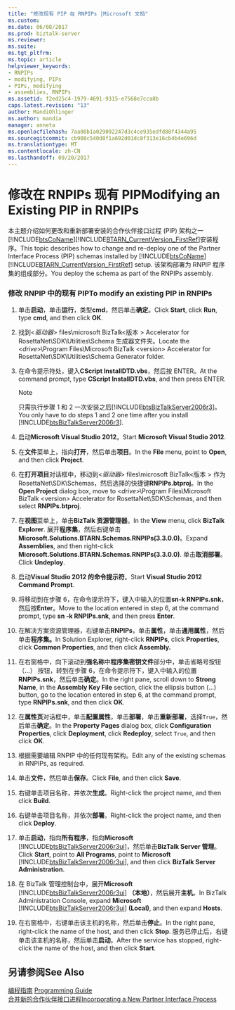 ```yaml
---
title: "修改现有 PIP 在 RNPIPs |Microsoft 文档"
ms.custom: 
ms.date: 06/08/2017
ms.prod: biztalk-server
ms.reviewer: 
ms.suite: 
ms.tgt_pltfrm: 
ms.topic: article
helpviewer_keywords:
- RNPIPs
- modifying, PIPs
- PIPs, modifying
- assemblies, RNPIPs
ms.assetid: f2ed25c4-1979-4691-9315-e7568e7cca8b
caps.latest.revision: "13"
author: MandiOhlinger
ms.author: mandia
manager: anneta
ms.openlocfilehash: 7aa00b1a029092247d3c4ce935edfd88f4344a95
ms.sourcegitcommit: cb908c540d8f1a692d01dc8f313e16cb4b4e696d
ms.translationtype: MT
ms.contentlocale: zh-CN
ms.lasthandoff: 09/20/2017
---
```

# <a name="modifying-an-existing-pip-in-rnpips"></a><span data-ttu-id="cdb26-102">修改在 RNPIPs 现有 PIP</span><span class="sxs-lookup"><span data-stu-id="cdb26-102">Modifying an Existing PIP in RNPIPs</span></span>
<span data-ttu-id="cdb26-103">本主题介绍如何更改和重新部署安装的合作伙伴接口过程 (PIP) 架构之一[!INCLUDE[btsCoName](../../includes/btsconame-md.md)][!INCLUDE[BTARN_CurrentVersion_FirstRef](../../includes/btarn-currentversion-firstref-md.md)]安装程序。</span><span class="sxs-lookup"><span data-stu-id="cdb26-103">This topic describes how to change and re-deploy one of the Partner Interface Process (PIP) schemas installed by [!INCLUDE[btsCoName](../../includes/btsconame-md.md)][!INCLUDE[BTARN_CurrentVersion_FirstRef](../../includes/btarn-currentversion-firstref-md.md)] setup.</span></span> <span data-ttu-id="cdb26-104">该架构部署为 RNPIP 程序集的组成部分。</span><span class="sxs-lookup"><span data-stu-id="cdb26-104">You deploy the schema as part of the RNPIPs assembly.</span></span>  
  
### <a name="to-modify-an-existing-pip-in-rnpips"></a><span data-ttu-id="cdb26-105">修改 RNPIP 中的现有 PIP</span><span class="sxs-lookup"><span data-stu-id="cdb26-105">To modify an existing PIP in RNPIPs</span></span>  
  
1.  <span data-ttu-id="cdb26-106">单击**启动**，单击**运行**，类型**cmd**，然后单击**确定**。</span><span class="sxs-lookup"><span data-stu-id="cdb26-106">Click **Start**, click **Run**, type **cmd**, and then click **OK**.</span></span>  
  
2.  <span data-ttu-id="cdb26-107">找到\<*驱动器*> files\microsoft BizTalk\<版本 > Accelerator for RosettaNet\SDK\Utilities\Schema 生成器文件夹。</span><span class="sxs-lookup"><span data-stu-id="cdb26-107">Locate the \<*drive*>\Program Files\Microsoft BizTalk \<version> Accelerator for RosettaNet\SDK\Utilities\Schema Generator folder.</span></span>  
  
3.  <span data-ttu-id="cdb26-108">在命令提示符处，键入**CScript InstallDTD.vbs**，然后按 ENTER。</span><span class="sxs-lookup"><span data-stu-id="cdb26-108">At the command prompt, type **CScript InstallDTD.vbs**, and then press ENTER.</span></span>  
  
    > [!NOTE]
    >  <span data-ttu-id="cdb26-109">只需执行步骤 1 和 2 一次安装之后[!INCLUDE[btsBizTalkServer2006r3](../../includes/btsbiztalkserver2006r3-md.md)]。</span><span class="sxs-lookup"><span data-stu-id="cdb26-109">You only have to do steps 1 and 2 one time after you install [!INCLUDE[btsBizTalkServer2006r3](../../includes/btsbiztalkserver2006r3-md.md)].</span></span>  
  
4.  <span data-ttu-id="cdb26-110">启动**Microsoft Visual Studio 2012**。</span><span class="sxs-lookup"><span data-stu-id="cdb26-110">Start **Microsoft Visual Studio 2012**.</span></span>  
  
5.  <span data-ttu-id="cdb26-111">在**文件**菜单上，指向**打开**，然后单击**项目**。</span><span class="sxs-lookup"><span data-stu-id="cdb26-111">In the **File** menu, point to **Open**, and then click **Project**.</span></span>  
  
6.  <span data-ttu-id="cdb26-112">在**打开项目**对话框中，移动到\<*驱动器*> files\microsoft BizTalk\<版本 > 作为 RosettaNet\SDK\Schemas，然后选择的快捷键**RNPIPs.btproj**。</span><span class="sxs-lookup"><span data-stu-id="cdb26-112">In the **Open Project** dialog box, move to \<*drive*>\Program Files\Microsoft BizTalk \<version> Accelerator for RosettaNet\SDK\Schemas, and then select **RNPIPs.btproj**.</span></span>  
  
7.  <span data-ttu-id="cdb26-113">在**视图**菜单上，单击**BizTalk 资源管理器**。</span><span class="sxs-lookup"><span data-stu-id="cdb26-113">In the **View** menu, click **BizTalk Explorer**.</span></span> <span data-ttu-id="cdb26-114">展开**程序集**，然后右键单击**Microsoft.Solutions.BTARN.Schemas.RNPIPs(3.3.0.0)**。</span><span class="sxs-lookup"><span data-stu-id="cdb26-114">Expand **Assemblies**, and then right-click **Microsoft.Solutions.BTARN.Schemas.RNPIPs(3.3.0.0)**.</span></span> <span data-ttu-id="cdb26-115">单击**取消部署**。</span><span class="sxs-lookup"><span data-stu-id="cdb26-115">Click **Undeploy**.</span></span>  
  
8.  <span data-ttu-id="cdb26-116">启动**Visual Studio 2012 的命令提示符**。</span><span class="sxs-lookup"><span data-stu-id="cdb26-116">Start **Visual Studio 2012 Command Prompt**.</span></span>  
  
9. <span data-ttu-id="cdb26-117">将移动到在步骤 6，在命令提示符下，键入中输入的位置**sn-k RNPIPs.snk**，然后按**Enter**。</span><span class="sxs-lookup"><span data-stu-id="cdb26-117">Move to the location entered in step 6, at the command prompt, type **sn -k RNPIPs.snk**, and then press **Enter**.</span></span>  
  
10. <span data-ttu-id="cdb26-118">在解决方案资源管理器，右键单击**RNPIPs**，单击**属性**，单击**通用属性**，然后单击**程序集。**</span><span class="sxs-lookup"><span data-stu-id="cdb26-118">In Solution Explorer, right-click **RNPIPs**, click **Properties**, click **Common Properties**, and then click **Assembly.**</span></span>  
  
11. <span data-ttu-id="cdb26-119">在右窗格中，向下滚动到**强名称**中**程序集密钥文件**部分中，单击省略号按钮 （…） 按钮，转到在步骤 6，在命令提示符下，键入中输入的位置**RNPIPs.snk**，然后单击**确定**。</span><span class="sxs-lookup"><span data-stu-id="cdb26-119">In the right pane, scroll down to **Strong Name**, in the **Assembly Key File** section, click the ellipsis button (...) button, go to the location entered in step 6, at the command prompt, type **RNPIPs.snk**, and then click **OK**.</span></span>  
  
12. <span data-ttu-id="cdb26-120">在**属性页**对话框中，单击**配置属性**，单击**部署**，单击**重新部署**，选择`True`，然后单击**确定**。</span><span class="sxs-lookup"><span data-stu-id="cdb26-120">In the **Property Pages** dialog box, click **Configuration Properties**, click **Deployment**, click **Redeploy**, select `True`, and then click **OK**.</span></span>  
  
13. <span data-ttu-id="cdb26-121">根据需要编辑 RNPIP 中的任何现有架构。</span><span class="sxs-lookup"><span data-stu-id="cdb26-121">Edit any of the existing schemas in RNPIPs, as required.</span></span>  
  
14. <span data-ttu-id="cdb26-122">单击**文件**，然后单击**保存**。</span><span class="sxs-lookup"><span data-stu-id="cdb26-122">Click **File**, and then click **Save**.</span></span>  
  
15. <span data-ttu-id="cdb26-123">右键单击项目名称，并依次**生成**。</span><span class="sxs-lookup"><span data-stu-id="cdb26-123">Right-click the project name, and then click **Build**.</span></span>  
  
16. <span data-ttu-id="cdb26-124">右键单击项目名称，并依次**部署**。</span><span class="sxs-lookup"><span data-stu-id="cdb26-124">Right-click the project name, and then click **Deploy**.</span></span>  
  
17. <span data-ttu-id="cdb26-125">单击**启动**，指向**所有程序**，指向**Microsoft** [!INCLUDE[btsBizTalkServer2006r3ui](../../includes/btsbiztalkserver2006r3ui-md.md)]，然后单击**BizTalk Server 管理**。</span><span class="sxs-lookup"><span data-stu-id="cdb26-125">Click **Start**, point to **All Programs**, point to **Microsoft** [!INCLUDE[btsBizTalkServer2006r3ui](../../includes/btsbiztalkserver2006r3ui-md.md)], and then click **BizTalk Server Administration**.</span></span>  
  
18. <span data-ttu-id="cdb26-126">在 BizTalk 管理控制台中，展开**Microsoft** [!INCLUDE[btsBizTalkServer2006r3ui](../../includes/btsbiztalkserver2006r3ui-md.md)] **（本地）**，然后展开**主机**。</span><span class="sxs-lookup"><span data-stu-id="cdb26-126">In BizTalk Administration Console, expand **Microsoft** [!INCLUDE[btsBizTalkServer2006r3ui](../../includes/btsbiztalkserver2006r3ui-md.md)] **(Local)**, and then expand **Hosts**.</span></span>  
  
19. <span data-ttu-id="cdb26-127">在右窗格中，右键单击该主机的名称，然后单击**停止**。</span><span class="sxs-lookup"><span data-stu-id="cdb26-127">In the right pane, right-click the name of the host, and then click **Stop**.</span></span> <span data-ttu-id="cdb26-128">服务已停止后，右键单击该主机的名称，然后单击**启动**。</span><span class="sxs-lookup"><span data-stu-id="cdb26-128">After the service has stopped, right-click the name of the host, and then click **Start**.</span></span>  
  
## <a name="see-also"></a><span data-ttu-id="cdb26-129">另请参阅</span><span class="sxs-lookup"><span data-stu-id="cdb26-129">See Also</span></span>  
 <span data-ttu-id="cdb26-130">[编程指南](../../adapters-and-accelerators/accelerator-rosettanet/programming-guide2.md) </span><span class="sxs-lookup"><span data-stu-id="cdb26-130">[Programming Guide](../../adapters-and-accelerators/accelerator-rosettanet/programming-guide2.md) </span></span>  
 [<span data-ttu-id="cdb26-131">合并新的合作伙伴接口进程</span><span class="sxs-lookup"><span data-stu-id="cdb26-131">Incorporating a New Partner Interface Process</span></span>](../../adapters-and-accelerators/accelerator-rosettanet/incorporating-a-new-partner-interface-process.md)